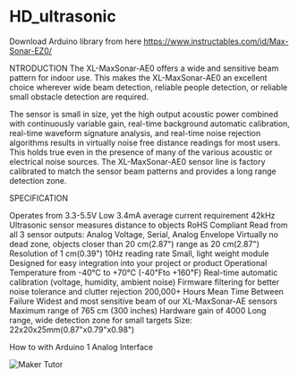 # HD_ultrasonic

Download Arduino library from here
https://www.instructables.com/id/Max-Sonar-EZ0/

NTRODUCTION
The XL-MaxSonar-AE0 offers a wide and sensitive beam pattern for indoor use. This makes the XL-MaxSonar-AE0 an excellent choice wherever wide beam detection, reliable people detection, or reliable small obstacle detection are required.

The sensor is small in size, yet the high output acoustic power combined with continuously variable gain, real-time background automatic calibration, real-time waveform signature analysis, and real-time noise rejection algorithms results in virtually noise free distance readings for most users. This holds true even in the presence of many of the various acoustic or electrical noise sources. The XL-MaxSonar-AE0 sensor line is factory calibrated to match the sensor beam patterns and provides a long range detection zone.


SPECIFICATION

Operates from 3.3-5.5V
Low 3.4mA average current requirement
42kHz Ultrasonic sensor measures distance to objects
RoHS Compliant
Read from all 3 sensor outputs: Analog Voltage, Serial, Analog Envelope
Virtually no dead zone, objects closer than 20 cm(2.87") range as 20 cm(2.87")
Resolution of 1 cm(0.39")
10Hz reading rate
Small, light weight module
Designed for easy integration into your project or product
Operational Temperature from -40℃ to +70℃ (-40℉to +160℉)
Real-time automatic calibration (voltage, humidity, ambient noise)
Firmware filtering for better noise tolerance and clutter rejection
200,000+ Hours Mean Time Between Failure
Widest and most sensitive beam of our XL-MaxSonar-AE sensors
Maximum range of 765 cm (300 inches)
Hardware gain of 4000
Long range, wide detection zone for small targets
Size: 22x20x25mm(0.87"x0.79"x0.98")


How to with Arduino
1 Analog Interface

![Maker Tutor](https://3.bp.blogspot.com/-WsalFffMqI0/XIfKRiAbFJI/AAAAAAABNx0/WP7hNUEPvXMXFWGOcyMgn9YORTocaW_ogCLcBGAs/w625-h351/xl-analog.png)
